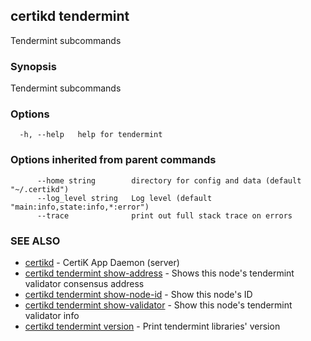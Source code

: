 ## certikd tendermint

Tendermint subcommands

### Synopsis

Tendermint subcommands

### Options

```
  -h, --help   help for tendermint
```

### Options inherited from parent commands

```
      --home string        directory for config and data (default "~/.certikd")
      --log_level string   Log level (default "main:info,state:info,*:error")
      --trace              print out full stack trace on errors
```

### SEE ALSO

* [certikd](certikd.md)	 - CertiK App Daemon (server)
* [certikd tendermint show-address](certikd_tendermint_show-address.md)	 - Shows this node's tendermint validator consensus address
* [certikd tendermint show-node-id](certikd_tendermint_show-node-id.md)	 - Show this node's ID
* [certikd tendermint show-validator](certikd_tendermint_show-validator.md)	 - Show this node's tendermint validator info
* [certikd tendermint version](certikd_tendermint_version.md)	 - Print tendermint libraries' version


